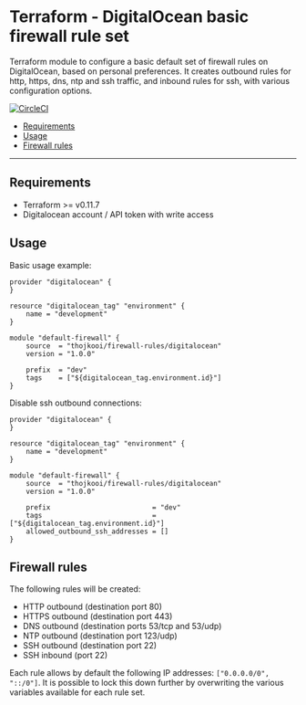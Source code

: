 # Terraform - DigitalOcean basic firewall rule set

Terraform module to configure a basic default set of firewall rules on DigitalOcean, based on personal preferences. It creates outbound rules for http, https, dns, ntp and ssh traffic, and inbound rules for ssh, with various configuration options.

[![CircleCI](https://circleci.com/gh/thojkooi/terraform-digitalocean-firewall-rules/tree/master.svg?style=svg)](https://circleci.com/gh/thojkooi/terraform-digitalocean-firewall-rules/tree/master)

- [Requirements](#requirements)
- [Usage](#usage)
- [Firewall rules](#firewall-rules)

---

## Requirements

- Terraform >= v0.11.7
- Digitalocean account / API token with write access

## Usage

Basic usage example:

```hcl
provider "digitalocean" {
}

resource "digitalocean_tag" "environment" {
    name = "development"
}

module "default-firewall" {
    source  = "thojkooi/firewall-rules/digitalocean"
    version = "1.0.0"

    prefix  = "dev"
    tags    = ["${digitalocean_tag.environment.id}"]
}
```

Disable ssh outbound connections:

```hcl
provider "digitalocean" {
}

resource "digitalocean_tag" "environment" {
    name = "development"
}

module "default-firewall" {
    source  = "thojkooi/firewall-rules/digitalocean"
    version = "1.0.0"

    prefix                         = "dev"
    tags                           = ["${digitalocean_tag.environment.id}"]
    allowed_outbound_ssh_addresses = []
}
```


## Firewall rules

The following rules will be created:

- HTTP outbound (destination port 80)
- HTTPS outbound (destination port 443)
- DNS outbound (destination ports 53/tcp and 53/udp)
- NTP outbound (destination port 123/udp)
- SSH outbound (destination port 22)
- SSH inbound (port 22)

Each rule allows by default the following IP addresses: `["0.0.0.0/0", "::/0"]`. It is possible to lock this down further by overwriting the various variables available for each rule set.
